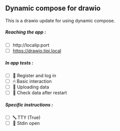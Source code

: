 ## Dynamic compose for drawio
This is a drawio update for using dynamic compose.
##### Reaching the app :
- [ ] http://localip:port
- [ ] https://drawio.tipi.local
##### In app tests :
- [ ] 📝 Register and log in
- [ ] 🖱 Basic interaction
- [ ] 🌆 Uploading data
- [ ] 🔄 Check data after restart
##### Specific instructions :
- [ ] 🔤 TTY (True)
- [ ] 🤖 Stdin open
